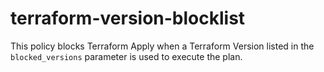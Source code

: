 # terraform-version-blocklist
This policy blocks Terraform Apply when a Terraform Version listed in the `blocked_versions` parameter is used to execute the plan.